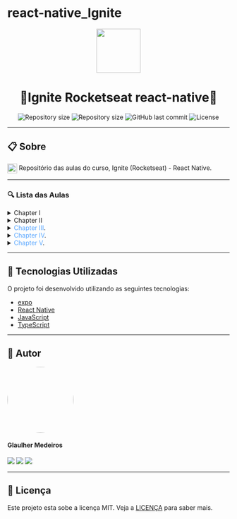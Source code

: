 # react-native_Ignite
<p align="center" >
  <img align="center" src="https://d33wubrfki0l68.cloudfront.net/554c3b0e09cf167f0281fda839a5433f2040b349/ecfc9/img/header_logo.svg" width="100" />
</p>

<h1 align="center"> 
  🚀Ignite Rocketseat react-native🚀
</h1>

<p align="center" >
  <img alt="Repository size" src="https://img.shields.io/badge/Mobile-react--native-blue?style=for-the-badge">

  <img alt="Repository size" src="https://img.shields.io/npm/types/typescript?style=for-the-badge">

  <img alt="GitHub last commit" src="https://img.shields.io/github/last-commit/glaulher/react-native_Ignite?style=for-the-badge">

  <img alt="License" src="https://img.shields.io/badge/license-MIT-blue.svg?style=for-the-badge" />
</p>

---

## 📋 Sobre

<img align="center" src="https://d33wubrfki0l68.cloudfront.net/554c3b0e09cf167f0281fda839a5433f2040b349/ecfc9/img/header_logo.svg" width="22" /> Repositório das aulas do curso, Ignite (Rocketseat) - React Native.

---

### 🔍 Lista das Aulas

<details>
<summary>Chapter I</summary>
<br>
Em construção...
</details>

<details>
<summary>Chapter II</summary>
<br>
Em construção...
</details>

<details>
<summary><span style="color:#58A6FF">Chapter III</span>.</summary>
<br>

[1-CriacaoDoProjetoEDicaNinja](https://github.com/glaulher/react-native_Ignite/tree/main/ChapterIII/rentx_aula/1-CriacaoDoProjetoEDicaNinja)

[2-TemaGlobal](https://github.com/glaulher/react-native_Ignite/tree/main/ChapterIII/rentx_aula/2-TemaGlobal)

[3-CriacaoDoHeaderDaHome](https://github.com/glaulher/react-native_Ignite/tree/main/ChapterIII/rentx_aula/3-CriacaoDoHeaderDaHome)

[4-CriacaoDeCardCar](https://github.com/glaulher/react-native_Ignite/tree/main/ChapterIII/rentx_aula/4-CriacaoDeCardCar)

[5-interfaceDeDetalhesDosCarros](https://github.com/glaulher/react-native_Ignite/tree/main/ChapterIII/rentx_aula/5-interfaceDeDetalhesDosCarros)

[6-ComponenteDeSlider](https://github.com/glaulher/react-native_Ignite/tree/main/ChapterIII/rentx_aula/6-ComponenteDeSlider)

[7-ContinuandoInterfaceDeDetalhes](https://github.com/glaulher/react-native_Ignite/tree/main/ChapterIII/rentx_aula/7-ContinuandoInterfaceDeDetalhes)

[8-ComponenteDeAcessorios](https://github.com/glaulher/react-native_Ignite/tree/main/ChapterIII/rentx_aula/8-ComponenteDeAcessorios)

[9-ComponenteDeBotao](https://github.com/glaulher/react-native_Ignite/tree/main/ChapterIII/rentx_aula/9-ComponenteDeBotao)

[10-InterfaceDeAgendamento](https://github.com/glaulher/react-native_Ignite/tree/main/ChapterIII/rentx_aula/10-InterfaceDeAgendamento)

[11-ComponenteDeCalendário](https://github.com/glaulher/react-native_Ignite/tree/main/ChapterIII/rentx_aula/11-ComponenteDeCalendário)

[12-InterfaceDeDetalhesDoAgendamento](https://github.com/glaulher/react-native_Ignite/tree/main/ChapterIII/rentx_aula/12-InterfaceDeDetalhesDoAgendamento)

[13-InterfaceDeAgendamentoConcluido](https://github.com/glaulher/react-native_Ignite/tree/main/ChapterIII/rentx_aula/13-InterfaceDeAgendamentoConcluido)

[14-ImplementandoANavegacao](https://github.com/glaulher/react-native_Ignite/tree/main/ChapterIII/rentx_aula/14-ImplementandoANavegacao)

[15-UtilizandoOJsonServer](https://github.com/glaulher/react-native_Ignite/tree/main/ChapterIII/rentx_aula/15-UtilizandoOJsonServer)

[16-ListandoCarrosDaApi](https://github.com/glaulher/react-native_Ignite/tree/main/ChapterIII/rentx_aula/16-ListandoCarrosDaApi)

[17-passandoDadosEntreTelas](https://github.com/glaulher/react-native_Ignite/tree/main/ChapterIII/rentx_aula/17-passandoDadosEntreTelas)

[18-ExibindoIconesDinamicamente](https://github.com/glaulher/react-native_Ignite/tree/main/ChapterIII/rentx_aula/18-ExibindoIconesDinamicamente)

[19-IntervalosNoCalendario](https://github.com/glaulher/react-native_Ignite/tree/main/ChapterIII/rentx_aula/19-IntervalosNoCalendario)

[20-FinalizandoOCalendario](https://github.com/glaulher/react-native_Ignite/tree/main/ChapterIII/rentx_aula/20-FinalizandoOCalendario)

[21-EnviandoAgendamentoParaApi](https://github.com/glaulher/react-native_Ignite/tree/main/ChapterIII/rentx_aula/21-EnviandoAgendamentoParaApi)

[22-MenuFlutuante](https://github.com/glaulher/react-native_Ignite/tree/main/ChapterIII/rentx_aula/22-MenuFlutuante)

[23-ListandoAgendamentosDoUsuario](https://github.com/glaulher/react-native_Ignite/tree/main/ChapterIII/rentx_aula/23-ListandoAgendamentosDoUsuario)

[24-ExibindoCarrosAgendados](https://github.com/glaulher/react-native_Ignite/tree/main/ChapterIII/rentx_aula/24-ExibindoCarrosAgendados)

[25-ReaproveitandoOComponenteCar](https://github.com/glaulher/react-native_Ignite/tree/main/ChapterIII/rentx_aula/25-ReaproveitandoOComponenteCar)

[26-UsabilidadeNoBotao](https://github.com/glaulher/react-native_Ignite/tree/main/ChapterIII/rentx_aula/26-UsabilidadeNoBotao)

[27-FinalizandoBotao](https://github.com/glaulher/react-native_Ignite/tree/main/ChapterIII/rentx_aula/27-FinalizandoBotao)

[28-IniciandoSlidesDeImagens](https://github.com/glaulher/react-native_Ignite/tree/main/ChapterIII/rentx_aula/28-IniciandoSlidesDeImagens)

[29-ObtendoImagemEmFoco](https://github.com/glaulher/react-native_Ignite/tree/main/ChapterIII/rentx_aula/29-ObtendoImagemEmFoco)

[30-PrimeiraAnimacao](https://github.com/glaulher/react-native_Ignite/tree/main/ChapterIII/rentx_aula/30-PrimeiraAnimacao)

[31-Transicoes](https://github.com/glaulher/react-native_Ignite/tree/main/ChapterIII/rentx_aula/31-Transicoes)

[32-SplashScreen](https://github.com/glaulher/react-native_Ignite/tree/main/ChapterIII/rentx_aula/32-SplashScreen)

[33-AnimandoSplash](https://github.com/glaulher/react-native_Ignite/tree/main/ChapterIII/rentx_aula/33-AnimandoSplash)

[34-WorkletAnimation](https://github.com/glaulher/react-native_Ignite/tree/main/ChapterIII/rentx_aula/34-WorkletAnimation)

[35-AnimandoScroll](https://github.com/glaulher/react-native_Ignite/tree/main/ChapterIII/rentx_aula/35-AnimandoScroll)

[36-MelhorandoScroll](https://github.com/glaulher/react-native_Ignite/tree/main/ChapterIII/rentx_aula/36-MelhorandoScroll)

[37-GestosDoUsuario](https://github.com/glaulher/react-native_Ignite/tree/main/ChapterIII/rentx_aula/37-GestosDoUsuario)

[38-PrevinirVoltarSplash](https://github.com/glaulher/react-native_Ignite/tree/main/ChapterIII/rentx_aula/38-PrevinirVoltarSplash)

[39-Lottie](https://github.com/glaulher/react-native_Ignite/tree/main/ChapterIII/rentx_aula/39-Lottie)

</details>

<details>
<summary><span style="color:#58A6FF">Chapter IV</span>.</summary>
<br>


[1-TelaDeLogin](https://github.com/glaulher/react-native_Ignite/tree/main/ChapterIV/rentx_aula/1-TelaDeLogin)

[2-TipandoIcones](https://github.com/glaulher/react-native_Ignite/tree/main/ChapterIV/rentx_aula/2-TipandoIcones)

[3-InputDeEmail](https://github.com/glaulher/react-native_Ignite/tree/main/ChapterIV/rentx_aula/3-InputDeEmail)

[4-InputDeSenha](https://github.com/glaulher/react-native_Ignite/tree/main/ChapterIV/rentx_aula/4-InputDeSenha)

[5-AcessibilidadeEmFormulario](https://github.com/glaulher/react-native_Ignite/tree/main/ChapterIV/rentx_aula/5-AcessibilidadeEmFormulario)

[6-AcessibilidadeEmInput](https://github.com/glaulher/react-native_Ignite/tree/main/ChapterIV/rentx_aula/6-AcessibilidadeEmInput)

[7-Refactor](https://github.com/glaulher/react-native_Ignite/tree/main/ChapterIV/rentx_aula/7-Refactor)

[8-ValidacaoFormulario](https://github.com/glaulher/react-native_Ignite/tree/main/ChapterIV/rentx_aula/8-ValidacaoFormulario)

[9-PrimeiroStep](https://github.com/glaulher/react-native_Ignite/tree/main/ChapterIV/rentx_aula/9-PrimeiroStep)

[10-SegundoStep](https://github.com/glaulher/react-native_Ignite/tree/main/ChapterIV/rentx_aula/10-SegundoStep)

[11-ValidacaoDoCadastro](https://github.com/glaulher/react-native_Ignite/tree/main/ChapterIV/rentx_aula/11-ValidacaoDoCadastro)

[12-FlexbilizandoInterfaces](https://github.com/glaulher/react-native_Ignite/tree/main/ChapterIV/rentx_aula/12-FlexbilizandoInterfaces)

[13-BackendDoAppEcadastroDoUsuario](https://github.com/glaulher/react-native_Ignite/tree/main/ChapterIV/rentx_aula/13-BackendDoAppEcadastroDoUsuario)

[14-AutenticacaoElistandoCarrosDoBackend](https://github.com/glaulher/react-native_Ignite/tree/main/ChapterIV/rentx_aula/14-AutenticacaoElistandoCarrosDoBackend)

[15-RotasPrivadasEpublicas](https://github.com/glaulher/react-native_Ignite/tree/main/ChapterIV/rentx_aula/15-RotasPrivadasEpublicas)

[16-CustomizandoBottomTab](https://github.com/glaulher/react-native_Ignite/tree/main/ChapterIV/rentx_aula/16-CustomizandoBottomTab)

[17-ConfiguracaoBancoAndroid](https://github.com/glaulher/react-native_Ignite/tree/main/ChapterIV/rentx_aula/17-ConfiguracaoBancoAndroid)

[18-EstruturaDaBaseDeDados](https://github.com/glaulher/react-native_Ignite/tree/main/ChapterIV/rentx_aula/18-EstruturaDaBaseDeDados)

[19-PersistindoDados](https://github.com/glaulher/react-native_Ignite/tree/main/ChapterIV/rentx_aula/19-PersistindoDados)

[20-MemoryLeak](https://github.com/glaulher/react-native_Ignite/tree/main/ChapterIV/rentx_aula/20-MemoryLeak)

[21-HeaderDoProfile](https://github.com/glaulher/react-native_Ignite/tree/main/ChapterIV/rentx_aula/21-HeaderDoProfile)

[22-SessoesDoCadastro](https://github.com/glaulher/react-native_Ignite/tree/main/ChapterIV/rentx_aula/22-SessoesDoCadastro)

[23-InputDoCadastro](https://github.com/glaulher/react-native_Ignite/tree/main/ChapterIV/rentx_aula/23-InputDoCadastro)

[24-AlbunsDeFotos](https://github.com/glaulher/react-native_Ignite/tree/main/ChapterIV/rentx_aula/24-AlbunsDeFotos)

[25-SignOut](https://github.com/glaulher/react-native_Ignite/tree/main/ChapterIV/rentx_aula/25-SignOut)

[26-AtualizandoPerfil](https://github.com/glaulher/react-native_Ignite/tree/main/ChapterIV/rentx_aula/26-AtualizandoPerfil)

[27-ConfirmacaoDeSignOut](https://github.com/glaulher/react-native_Ignite/tree/main/ChapterIV/rentx_aula/27-ConfirmacaoDeSignOut)

[28-TabelaDeCarros](https://github.com/glaulher/react-native_Ignite/tree/main/ChapterIV/rentx_aula/28-TabelaDeCarros)

[29-VerificandoAConexao](https://github.com/glaulher/react-native_Ignite/tree/main/ChapterIV/rentx_aula/29-VerificandoAConexao)

[30-SincronizandoUsuarioEfix](https://github.com/glaulher/react-native_Ignite/tree/main/ChapterIV/rentx_aula/30-SincronizandoUsuarioEfix)

[31-MostrandoUsuarioOffLine](https://github.com/glaulher/react-native_Ignite/tree/main/ChapterIV/rentx_aula/31-MostrandoUsuarioOffLine)

[32-CacheDeImagem](https://github.com/glaulher/react-native_Ignite/tree/main/ChapterIV/rentx_aula/32-CacheDeImagem)

[33-Agendamento](https://github.com/glaulher/react-native_Ignite/tree/main/ChapterIV/rentx_aula/33-Agendamento)

[34-ListandoCarros](https://github.com/glaulher/react-native_Ignite/tree/main/ChapterIV/rentx_aula/34-ListandoCarros)

</details>

<details>
<summary><span style="color:#58A6FF">Chapter V</span>.</summary>
<br>

[01-Introducao](https://github.com/glaulher/react-native_Ignite/tree/main/ChapterV/gofinances_aulas/01-Introducao)

[02-RenderNosTestes](https://github.com/glaulher/react-native_Ignite/tree/main/ChapterV/gofinances_aulas/02-RenderNosTestes)

[03-PrimeiroTeste](https://github.com/glaulher/react-native_Ignite/tree/main/ChapterV/gofinances_aulas/03-PrimeiroTeste)

[04-Seletores](https://github.com/glaulher/react-native_Ignite/tree/main/ChapterV/gofinances_aulas/04-Seletores)

[05-SuiteDeTestes](https://github.com/glaulher/react-native_Ignite/tree/main/ChapterV/gofinances_aulas/05-SuiteDeTestes)

[06-AbstraindoConfiguracoes](https://github.com/glaulher/react-native_Ignite/tree/main/ChapterV/gofinances_aulas/06-AbstraindoConfiguracoes)

[07-TesteEmComponentes](https://github.com/glaulher/react-native_Ignite/tree/main/ChapterV/gofinances_aulas/07-TesteEmComponentes)

[08-TestesComContexto](https://github.com/glaulher/react-native_Ignite/tree/main/ChapterV/gofinances_aulas/08-TestesComContexto)

[09-TestesEmHooks](https://github.com/glaulher/react-native_Ignite/tree/main/ChapterV/gofinances_aulas/09-TestesEmHooks)

</details>


---

## 🚀 Tecnologias Utilizadas

O projeto foi desenvolvido utilizando as seguintes tecnologias:

- [expo](https://docs.expo.dev/)
- [React Native](https://reactnative.dev)
- [JavaScript](https://developer.mozilla.org/pt-BR/docs/Web/JavaScript)
- [TypeScript](https://www.typescriptlang.org)

---


## 🧑 Autor

<img style="border-radius: 80px;" src="https://glaulher.github.io/assets/img/sample/avatar.jpeg" width="150px;" alt=""/>
 <h4>Glaulher Medeiros</h4>

<p align="left">
<span style="inline-block;">
  <a href="https://www.linkedin.com/in/glaulher-medeiros-03799967/" target="_blank"><img src="https://img.shields.io/badge/LinkedIn-0077B5?style=for-the-badge&logo=linkedin&logoColor=white" ></a>
</span>
<span style="inline-block;">
  <a href="https://glaulher.github.io/" target="_blank"><img src="https://img.shields.io/badge/github.io-gray?style=for-the-badge&logo=github&logoColor=white" ></a>
</span>

<span style="inline-block;">
  <a href="https://terminaldopenguin.blogspot.com/" target="_blank"><img src="https://img.shields.io/badge/blog-orange?style=for-the-badge&logo=blogger&logoColor=white"></a>
</span>
</p>

---

## 📝 Licença

Este projeto esta sobe a licença MIT. Veja a [LICENÇA](https://github.com/glaulher/react-native_Ignite/blob/main/LICENSE) para saber mais.